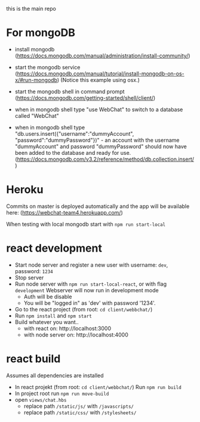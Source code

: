 
this is the main repo

# For mongoDB

* install mongodb (https://docs.mongodb.com/manual/administration/install-community/)

* start the mongodb service (https://docs.mongodb.com/manual/tutorial/install-mongodb-on-os-x/#run-mongodb) (Notice this example using osx.)

* start the mongodb shell in command prompt (https://docs.mongodb.com/getting-started/shell/client/)

* when in mongodb shell type "use WebChat" to switch to a database called "WebChat"

* when in mongodb shell type "db.users.insert({"username":"dummyAccount", "password":"dummyPassword"})" - an account with the username "dummyAccount" and password "dummyPassword" should now have been added to the database and ready for use. (https://docs.mongodb.com/v3.2/reference/method/db.collection.insert/)


# Heroku
Commits on master is deployed automatically and the app will be available here:
(https://webchat-team4.herokuapp.com/)

When testing with local mongodb start with `npm run start-local`

# react development
  - Start node server and register a new user with username: `dev`, password: `1234` 
  - Stop server
  - Run node server with  `npm run start-local-react`, or with flag `development` Webserver will now run in development mode
    - Auth will be disable
    - You will be "logged in" as 'dev' with password '1234'.
  - Go to the react project (from root: `cd client/webbchat/`)
  - Run `npm install` and `npm start`
  - Build whatever you want.. 
    - with react on: http://localhost:3000
    - with node server on: http://localhost:4000 


# react build
Assumes all dependencies are installed
  - In react projekt (from root: `cd client/webbchat/`) Run `npm run build`
  - In project root run `npm run move-build`
  - open `views/chat.hbs` 
    - replace path `/static/js/` with `/javascripts/`
    - replace path `/static/css/` with `/stylesheets/` 
